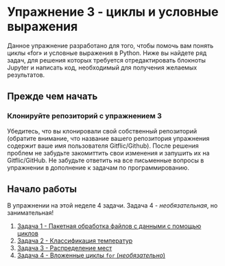 # Упражнение 3 - циклы и условные выражения

Данное упражнение разработано для того, чтобы помочь вам понять циклы «for» и условные выражения в Python.
Ниже вы найдете ряд задач, для решения которых требуется отредактировать блокноты Jupyter и написать код, необходимый для получения желаемых результатов.

## Прежде чем начать

### Клонируйте репозиторий с упражнением 3

Убедитесь, что вы клонировали свой собственный репозиторий (обратите внимание, что название вашего репозитория упражнения содержит ваше имя пользователя Gitflic/Github). После решения проблем не забудьте закомиттить свои изменения и запушить их на Gitflic/GitHub.
Не забудьте ответить на все письменные вопросы в упражнении в дополнение к задачам по программированию.

## Начало работы

В упражнении на этой неделе 4 задачи. Задача 4 - *необязательная*, но занимательная!

1. [Задача 1 - Пакетная обработка файлов с данными с помощью циклов](Exercise-3-problem-1.ipynb)
2. [Задача 2 - Классификация температур](Exercise-3-problem-2.ipynb)
3. [Задача 3 - Распределение мест](Exercise-3-problem-3.ipynb)
4. [Задача 4 - Вложенные циклы `for` (*необязательно*)](Exercise-3-problem-4.ipynb)
